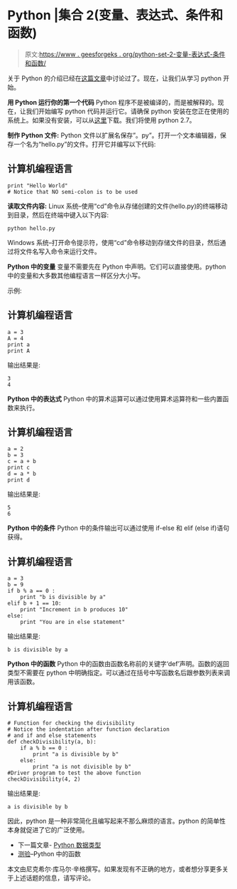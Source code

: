 # Python |集合 2(变量、表达式、条件和函数)

> 原文:[https://www . geesforgeks . org/python-set-2-变量-表达式-条件和函数/](https://www.geeksforgeeks.org/python-set-2-variables-expressions-conditions-and-functions/)

关于 Python 的介绍已经在[这篇文章](https://www.geeksforgeeks.org/python-the-new-generation-language/)中讨论过了。现在，让我们从学习 python 开始。

**用 Python 运行你的第一个代码**
Python 程序不是被编译的，而是被解释的。现在，让我们开始编写 python 代码并运行它。请确保 python 安装在您正在使用的系统上。如果没有安装，可以从[这里](https://www.python.org/downloads/release/python-2711/)下载。我们将使用 python 2.7。

**制作 Python 文件:**
Python 文件以扩展名保存”。py”。打开一个文本编辑器，保存一个名为“hello.py”的文件。打开它并编写以下代码:

## 计算机编程语言

```
print "Hello World"
# Notice that NO semi-colon is to be used
```

**读取文件内容:**
Linux 系统–使用“cd”命令从存储创建的文件(hello.py)的终端移动到目录，然后在终端中键入以下内容:

```
python hello.py
```

Windows 系统–打开命令提示符，使用“cd”命令移动到存储文件的目录，然后通过将文件名写入命令来运行文件。

**Python 中的变量**
变量不需要先在 Python 中声明。它们可以直接使用。python 中的变量和大多数其他编程语言一样区分大小写。

示例:

## 计算机编程语言

```
a = 3
A = 4
print a
print A
```

输出结果是:

```
3
4
```

**Python 中的表达式**
Python 中的算术运算可以通过使用算术运算符和一些内置函数来执行。

## 计算机编程语言

```
a = 2
b = 3
c = a + b
print c
d = a * b
print d
```

输出结果是:

```
5
6
```

**Python 中的条件**
Python 中的条件输出可以通过使用 if-else 和 elif (else if)语句获得。

## 计算机编程语言

```
a = 3
b = 9
if b % a == 0 :
    print "b is divisible by a"
elif b + 1 == 10:
    print "Increment in b produces 10"
else:
    print "You are in else statement"
```

输出结果是:

```
b is divisible by a
```

**Python 中的函数**
Python 中的函数由函数名称前的关键字‘def’声明。函数的返回类型不需要在 python 中明确指定。可以通过在括号中写函数名后跟参数列表来调用该函数。

## 计算机编程语言

```
# Function for checking the divisibility
# Notice the indentation after function declaration
# and if and else statements
def checkDivisibility(a, b):
    if a % b == 0 :
        print "a is divisible by b"
    else:
        print "a is not divisible by b"
#Driver program to test the above function
checkDivisibility(4, 2)
```

输出结果是:

```
a is divisible by b
```

因此，python 是一种非常简化且编写起来不那么麻烦的语言。python 的简单性本身就促进了它的广泛使用。

*   下一篇文章- [Python 数据类型](https://www.geeksforgeeks.org/python-set-3-strings-lists-tuples-iterations/)
*   [测验](https://www.geeksforgeeks.org/functions-python-gq/)–Python 中的函数

本文由尼克希尔·库马尔·辛格撰写。如果发现有不正确的地方，或者想分享更多关于上述话题的信息，请写评论。